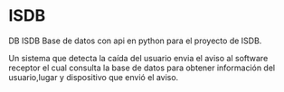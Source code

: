 # ISDB
DB ISDB
Base de datos con api en python para el proyecto de ISDB.

Un sistema que detecta la caída del usuario envia el aviso al software receptor el cual consulta la base de datos para obtener 
información del usuario,lugar y dispositivo que envió el aviso.
